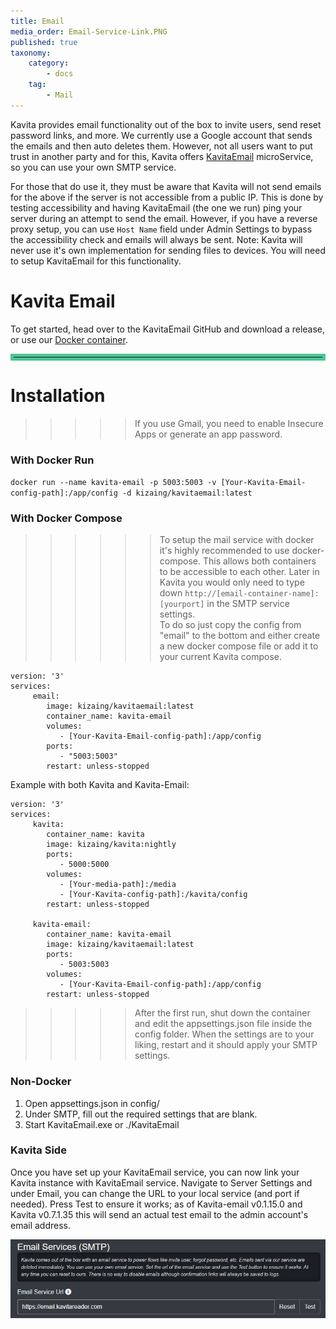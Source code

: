 ```yaml
---
title: Email
media_order: Email-Service-Link.PNG
published: true
taxonomy:
    category:
        - docs
    tag:
        - Mail
---
```


Kavita provides email functionality out of the box to invite users, send reset password links, and more. We currently use a Google account that sends the emails and then auto deletes them. However, not all users want to put trust in another party and for this, Kavita offers [KavitaEmail](https://github.com/Kareadita/KavitaEmail) microService, so you can use your own SMTP service.

For those that do use it, they must be aware that Kavita will not send emails for the above if the server is not accessible from a public IP. This is done by testing accessibility and having KavitaEmail (the one we run) ping your server during an attempt to send the email. However, if you have a reverse proxy setup, you can use `Host Name` field under Admin Settings to bypass the accessibility check and emails will always be sent. Note: Kavita will never use it's own implementation for sending files to devices. You will need to setup KavitaEmail for this functionality. 

# Kavita Email
To get started, head over to the KavitaEmail GitHub and download a release, or use our [Docker container](https://hub.docker.com/r/kizaing/kavitaemail).

<hr style="border:5px solid #4ac694"> </hr>

# Installation

>>>>> If you use Gmail, you need to enable Insecure Apps or generate an app password.

### With Docker Run

`docker run --name kavita-email -p 5003:5003 -v [Your-Kavita-Email-config-path]:/app/config -d kizaing/kavitaemail:latest`

### With Docker Compose

>>>>>> To setup the mail service with docker it's highly recommended to use docker-compose. This allows both containers to be accessible to each other. Later in Kavita you would only need to type down `http://[email-container-name]:[yourport]` in the SMTP service settings.
<br/>To do so just copy the config from "email" to the bottom and either create a new docker compose file or add it to your current Kavita compose.


```
version: '3'
services:
     email:
        image: kizaing/kavitaemail:latest
        container_name: kavita-email
        volumes:
           - [Your-Kavita-Email-config-path]:/app/config
        ports:
           - "5003:5003"
        restart: unless-stopped
```
Example with both Kavita and Kavita-Email:
```
version: '3'
services:
     kavita:
        container_name: kavita
        image: kizaing/kavita:nightly
        ports:
           - 5000:5000
        volumes:
           - [Your-media-path]:/media
           - [Your-Kavita-config-path]:/kavita/config
        restart: unless-stopped

     kavita-email:
        container_name: kavita-email
        image: kizaing/kavitaemail:latest
        ports:
           - 5003:5003
        volumes:
           - [Your-Kavita-Email-config-path]:/app/config
        restart: unless-stopped
```

>>>>> After the first run, shut down the container and edit the appsettings.json file inside the config folder. When the settings are to your liking, restart and it should apply your SMTP settings.

### Non-Docker
1. Open appsettings.json in config/
2. Under SMTP, fill out the required settings that are blank.
3. Start KavitaEmail.exe or ./KavitaEmail


### Kavita Side
Once you have set up your KavitaEmail service, you can now link your Kavita instance with KavitaEmail service. Navigate to Server Settings and under Email, you can change the URL to your local service (and port if needed). Press Test to ensure it works; as of Kavita-email v0.1.15.0 and Kavita v0.7.1.35 this will send an actual test email to the admin account's email address.

![Email-Service-Link](Email-Service-Link.PNG "Email-Service-Link")

